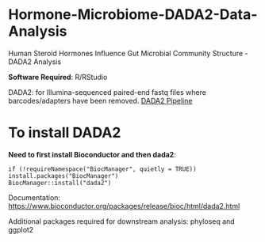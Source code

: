 # Hormone-Microbiome-DADA2-Data-Analysis
Human Steroid Hormones Influence Gut Microbial Community Structure - DADA2 Analysis

**Software Required**:
R/RStudio

DADA2: for Illumina-sequenced paired-end fastq files where barcodes/adapters have been removed.
[DADA2 Pipeline](https://benjjneb.github.io/dada2/tutorial_1_8.html)

# To install DADA2
**Need to first install Bioconductor and then dada2**:

`if (!requireNamespace("BiocManager", quietly = TRUE))  
    install.packages("BiocManager")`  
`BiocManager::install("dada2")`

Documentation: https://www.bioconductor.org/packages/release/bioc/html/dada2.html

Additional packages required for downstream analysis: phyloseq and ggplot2
